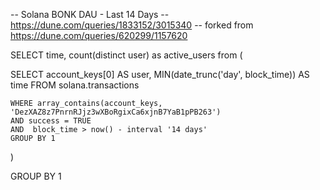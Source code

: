 -- Solana BONK DAU - Last 14 Days
-- https://dune.com/queries/1833152/3015340
-- forked from https://dune.com/queries/620299/1157620

SELECT time, count(distinct user) as active_users from (

SELECT
    account_keys[0] AS user,
    MIN(date_trunc('day', block_time)) AS time
    FROM solana.transactions

    WHERE array_contains(account_keys, 'DezXAZ8z7PnrnRJjz3wXBoRgixCa6xjnB7YaB1pPB263')
    AND success = TRUE
    AND  block_time > now() - interval '14 days'
    GROUP BY 1
)

GROUP BY 1
